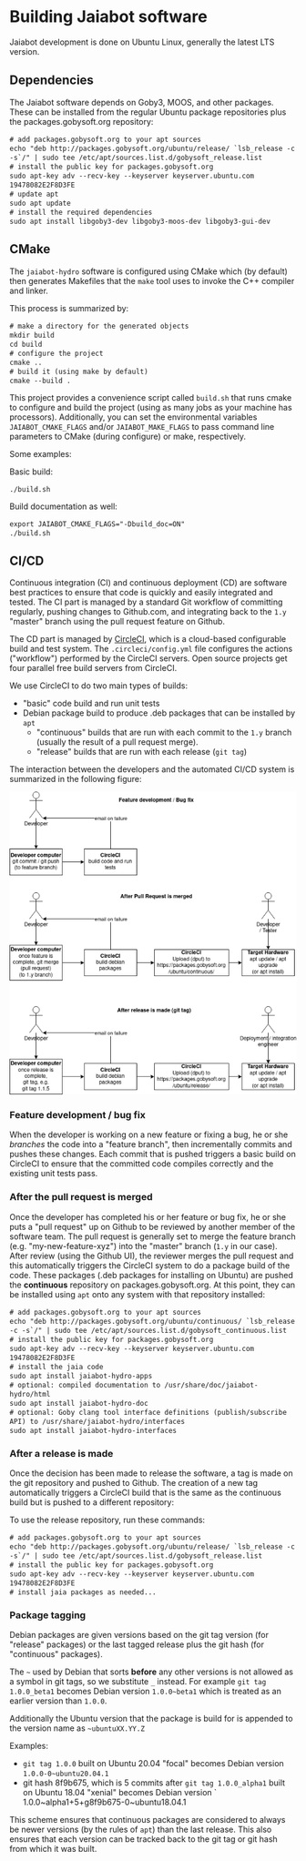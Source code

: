 # Building Jaiabot software

Jaiabot development is done on Ubuntu Linux, generally the latest LTS version.

## Dependencies

The Jaiabot software depends on Goby3, MOOS, and other packages. These can be installed from the regular Ubuntu package repositories plus the packages.gobysoft.org repository:

```
# add packages.gobysoft.org to your apt sources
echo "deb http://packages.gobysoft.org/ubuntu/release/ `lsb_release -c -s`/" | sudo tee /etc/apt/sources.list.d/gobysoft_release.list
# install the public key for packages.gobysoft.org
sudo apt-key adv --recv-key --keyserver keyserver.ubuntu.com 19478082E2F8D3FE
# update apt
sudo apt update
# install the required dependencies
sudo apt install libgoby3-dev libgoby3-moos-dev libgoby3-gui-dev
```

## CMake

The `jaiabot-hydro` software is configured using CMake which (by default) then generates Makefiles that the `make` tool uses to invoke the C++ compiler and linker.

This process is summarized by:

```
# make a directory for the generated objects
mkdir build
cd build
# configure the project
cmake ..
# build it (using make by default)
cmake --build .
```

This project provides a convenience script called `build.sh` that runs cmake to configure and build the project (using as many jobs as your machine has processors). Additionally, you can set the environmental variables `JAIABOT_CMAKE_FLAGS` and/or `JAIABOT_MAKE_FLAGS` to pass command line parameters to CMake (during configure) or make, respectively.

Some examples:

Basic build:
```
./build.sh
```

Build documentation as well:
```
export JAIABOT_CMAKE_FLAGS="-Dbuild_doc=ON"
./build.sh
```

## CI/CD

Continuous integration (CI) and continuous deployment (CD) are software best practices to ensure that code is quickly and easily integrated and tested. The CI part is managed by a standard Git workflow of committing regularly, pushing changes to Github.com, and integrating back to the `1.y` "master" branch using the pull request feature on Github.

The CD part is managed by [CircleCI](https://circleci.com/), which is a cloud-based configurable build and test system. The `.circleci/config.yml` file configures the actions ("workflow") performed by the CircleCI servers. Open source projects get four parallel free build servers from CircleCI.

We use CircleCI to do two main types of builds:

- "basic" code build and run unit tests
- Debian package build to produce .deb packages that can be installed by `apt`
    - "continuous" builds that are run with each commit to the `1.y` branch (usually the result of a pull request merge).
    - "release" builds that are run with each release (`git tag`)


The interaction between the developers and the automated CI/CD system is summarized in the following figure:

![CI / CD diagram](../figures/ci-cd.png)

### Feature development / bug fix

When the developer is working on a new feature or fixing a bug, he or she *branches* the code into a "feature branch", then incrementally commits and pushes these changes. Each commit that is pushed triggers a basic build on CircleCI to ensure that the committed code compiles correctly and the existing unit tests pass.

### After the pull request is merged

Once the developer has completed his or her feature or bug fix, he or she puts a "pull request" up on Github to be reviewed by another member of the software team. The pull request is generally set to merge the feature branch (e.g. "my-new-feature-xyz") into the "master" branch (`1.y` in our case). After review (using the Github UI), the reviewer merges the pull request and this automatically triggers the CircleCI system to do a package build of the code. These packages (.deb packages for installing on Ubuntu) are pushed the **continuous** repository on packages.gobysoft.org. At this point, they can be installed using `apt` onto any system with that repository installed:

```
# add packages.gobysoft.org to your apt sources
echo "deb http://packages.gobysoft.org/ubuntu/continuous/ `lsb_release -c -s`/" | sudo tee /etc/apt/sources.list.d/gobysoft_continuous.list
# install the public key for packages.gobysoft.org
sudo apt-key adv --recv-key --keyserver keyserver.ubuntu.com 19478082E2F8D3FE
# install the jaia code
sudo apt install jaiabot-hydro-apps
# optional: compiled documentation to /usr/share/doc/jaiabot-hydro/html
sudo apt install jaiabot-hydro-doc
# optional: Goby clang tool interface definitions (publish/subscribe API) to /usr/share/jaiabot-hydro/interfaces
sudo apt install jaiabot-hydro-interfaces
```

### After a release is made

Once the decision has been made to release the software, a tag is made on the git repository and pushed to Github. The creation of a new tag automatically triggers a CircleCI build that is the same as the continuous build but is pushed to a different repository:

To use the release repository, run these commands:
```
# add packages.gobysoft.org to your apt sources
echo "deb http://packages.gobysoft.org/ubuntu/release/ `lsb_release -c -s`/" | sudo tee /etc/apt/sources.list.d/gobysoft_release.list
# install the public key for packages.gobysoft.org
sudo apt-key adv --recv-key --keyserver keyserver.ubuntu.com 19478082E2F8D3FE
# install jaia packages as needed...
```

### Package tagging

Debian packages are given versions based on the git tag version (for "release" packages) or the last tagged release plus the git hash (for "continuous" packages).

The `~` used by Debian that sorts **before** any other versions is not allowed as a symbol in git tags, so we substitute `_` instead. For example `git tag 1.0.0_beta1` becomes Debian version `1.0.0~beta1` which is treated as an earlier version than `1.0.0`.

Additionally the Ubuntu version that the package is build for is appended to the version name as `~ubuntuXX.YY.Z`

Examples:

- `git tag 1.0.0` built on Ubuntu 20.04 "focal" becomes Debian version `1.0.0-0~ubuntu20.04.1`
- git hash 8f9b675, which is 5 commits after `git tag 1.0.0_alpha1` built on Ubuntu 18.04 "xenial" becomes Debian version `
1.0.0~alpha1+5+g8f9b675-0~ubuntu18.04.1

This scheme ensures that continuous packages are considered to always be newer versions (by the rules of `apt`) than the last release. This also ensures that each version can be tracked back to the git tag or git hash from which it was built.






